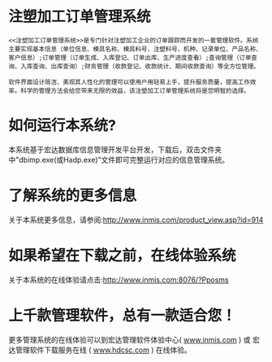 # 注塑加工订单管理系统

    <<注塑加工订单管理系统>>是专门针对注塑加工企业的订单跟踪而开发的一套管理软件。系统主要实现基本信息（单位信息、模具名称、模具料号、注塑料号、机种、记录单位、产品名称、客户信息）;订单管理（订单生成、入库登记、订单出库、生产进度查看）;查询管理（订单查询、入库查询、出库查询）;财务管理（收款登记、收款统计、期间收款查询）等全方位管理。 

    软件界面设计简洁、美观其人性化的管理可以使用户用轻易上手，提升服务质量，提高工作效率。科学的管理方法会给您带来无限的效益，该注塑加工订单管理系统将是您明智的选择。

# 如何运行本系统?

本系统基于宏达数据库信息管理开发平台开发，下载后，双击文件夹中"dbimp.exe(或Hadp.exe)"文件即可完整运行对应的信息管理系统。

# 了解系统的更多信息

关于本系统更多信息，请参阅:http://www.inmis.com/product_view.asp?id=914

# 如果希望在下载之前，在线体验系统

关于本系统的在线体验请点击:http://www.inmis.com:8076/?Pposms

# 上千款管理软件，总有一款适合您！

更多管理系统的在线体验可以到宏达管理软件体验中心( www.inmis.com ) 或 宏达管理软件下载服务在线 ( www.hdcsc.com ) 在线体验。

